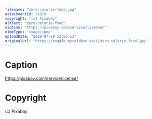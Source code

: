 ```yaml
---
filename: "zero-calorie-food.jpg"
attachmentId: 24978
copyright: "(c) Pixabay"
altText: "zero-calorie-food"
caption: "https://pixabay.com/service/license/"
mimeType: "image/jpeg"
uploadDate: "2019-07-29 13:05:53"
originalUrl: "https://bxq4fb.myraidbox.de/i/zero-calorie-food.jpg"
---
```


# Caption

https://pixabay.com/service/license/

# Copyright

(c) Pixabay
